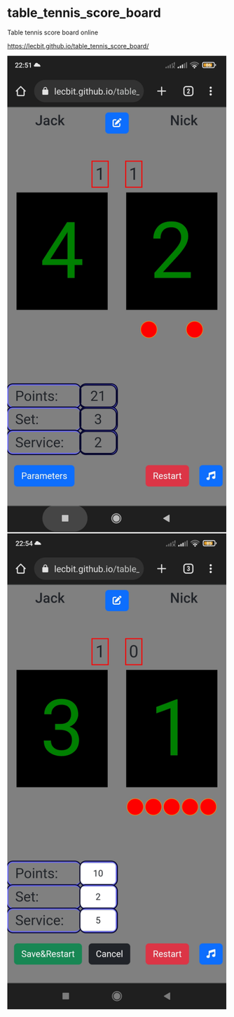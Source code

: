 # table_tennis_score_board
Table tennis score board online

https://lecbit.github.io/table_tennis_score_board/

<img src="https://github.com/lecbit/table_tennis_score_board/blob/main/preview.jpg" width="500">
<img src="https://github.com/lecbit/table_tennis_score_board/blob/main/preview2.jpg" width="500">

